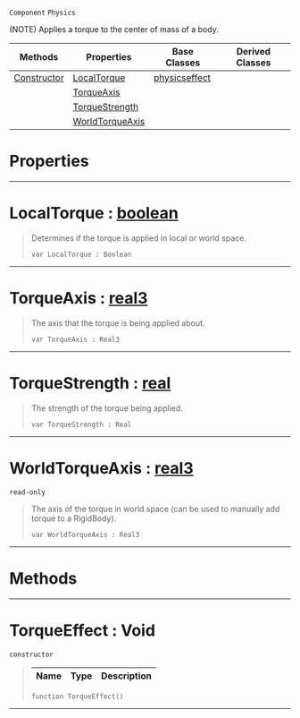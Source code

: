  `Component` `Physics`



(NOTE) Applies a torque to the center of mass of a body.

|Methods|Properties|Base Classes|Derived Classes|
|---|---|---|---|
|[ Constructor](https://github.com/PlasmaEngine/PlasmaDocs/blob/master/code_reference/class_reference/torqueeffect.markdown#torqueeffect-void)|[ LocalTorque](https://github.com/PlasmaEngine/PlasmaDocs/blob/master/code_reference/class_reference/torqueeffect.markdown#localtorque-plasma-engine)|[physicseffect](https://github.com/PlasmaEngine/PlasmaDocs/blob/master/code_reference/class_reference/physicseffect.markdown)| |
| |[ TorqueAxis](https://github.com/PlasmaEngine/PlasmaDocs/blob/master/code_reference/class_reference/torqueeffect.markdown#torqueaxis-plasma-engine-d)| | |
| |[ TorqueStrength](https://github.com/PlasmaEngine/PlasmaDocs/blob/master/code_reference/class_reference/torqueeffect.markdown#torquestrength-plasma-engi)| | |
| |[ WorldTorqueAxis](https://github.com/PlasmaEngine/PlasmaDocs/blob/master/code_reference/class_reference/torqueeffect.markdown#worldtorqueaxis-plasma-eng)| | |


 #  Properties


---  
 #  LocalTorque : [boolean](https://github.com/PlasmaEngine/PlasmaDocs/blob/master/code_reference/lightning_base_types/boolean.markdown)

> Determines if the torque is applied in local or world space.
> ``` lang=cpp, name=Lightning
> var LocalTorque : Boolean


---  
 #  TorqueAxis : [real3](https://github.com/PlasmaEngine/PlasmaDocs/blob/master/code_reference/lightning_base_types/real3.markdown)

> The axis that the torque is being applied about.
> ``` lang=cpp, name=Lightning
> var TorqueAxis : Real3


---  
 #  TorqueStrength : [real](https://github.com/PlasmaEngine/PlasmaDocs/blob/master/code_reference/lightning_base_types/real.markdown)

> The strength of the torque being applied.
> ``` lang=cpp, name=Lightning
> var TorqueStrength : Real


---  
 #  WorldTorqueAxis : [real3](https://github.com/PlasmaEngine/PlasmaDocs/blob/master/code_reference/lightning_base_types/real3.markdown)

 `read-only`

> The axis of the torque in world space (can be used to manually add torque to a RigidBody).
> ``` lang=cpp, name=Lightning
> var WorldTorqueAxis : Real3


---  
 #  Methods


---  
 #  TorqueEffect : Void

 `constructor`

> 
> |Name|Type|Description|
> |---|---|---|
> ``` lang=cpp, name=Lightning
> function TorqueEffect()
> ``` 


---  
 

 